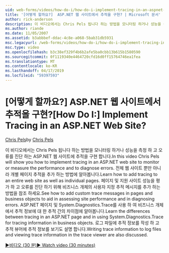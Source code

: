 ```yaml
---
uid: web-forms/videos/how-do-i/how-do-i-implement-tracing-in-an-aspnet-web-site
title: '[어떻게 할까요?]  ASP.NET 웹 사이트에서 추적을 구현? | Microsoft 문서'
author: rick-anderson
description: 이 비디오에서는 Chris Pels 됩니다 하는 방법을 모니터링 하거나 성능을 측정 하 고 오류를 진단 하는 ASP.NET 웹 사이트에 추적을 구현 합니다. 알아보기 호...
ms.author: riande
ms.date: 11/05/2007
ms.assetid: b3abbbef-ddac-4c8e-a068-5bab31db5931
msc.legacyurl: /web-forms/videos/how-do-i/how-do-i-implement-tracing-in-an-aspnet-web-site
msc.type: video
ms.openlocfilehash: b3c38ef329f4b6b2afe5ba0cbb13b615b1580590
ms.sourcegitcommit: 0f1119340e4464720cfd16d0ff15764746ea1fea
ms.translationtype: MT
ms.contentlocale: ko-KR
ms.lasthandoff: 04/17/2019
ms.locfileid: "59397593"
---
```

# <a name="how-do-i--implement-tracing-in-an-aspnet-web-site"></a><span data-ttu-id="769f8-105">[어떻게 할까요?]  ASP.NET 웹 사이트에서 추적을 구현?</span><span class="sxs-lookup"><span data-stu-id="769f8-105">[How Do I:]  Implement Tracing in an ASP.NET Web Site?</span></span>

<span data-ttu-id="769f8-106">[Chris Pels](https://twitter.com/chrispels)</span><span class="sxs-lookup"><span data-stu-id="769f8-106">by [Chris Pels](https://twitter.com/chrispels)</span></span>

<span data-ttu-id="769f8-107">이 비디오에서는 Chris Pels 됩니다 하는 방법을 모니터링 하거나 성능을 측정 하 고 오류를 진단 하는 ASP.NET 웹 사이트에 추적을 구현 합니다.</span><span class="sxs-lookup"><span data-stu-id="769f8-107">In this video Chris Pels will show you how to implement tracing in an ASP.NET web site to monitor or measure the performance and to diagnose errors.</span></span> <span data-ttu-id="769f8-108">전체 웹 사이트 뿐만 아니라 개별 페이지 추적을 추가 하는 방법에 알아봅니다.</span><span class="sxs-lookup"><span data-stu-id="769f8-108">Learn how to add tracing to an entire web site as well as individual pages.</span></span> <span data-ttu-id="769f8-109">페이지 및 지원 사이트 성능을 평가 하 고 오류를 진단 하기 위해 비즈니스 개체의 사용자 지정 추적 메시지를 추가 하는 방법을 참조 하세요.</span><span class="sxs-lookup"><span data-stu-id="769f8-109">See how to add custom trace messages in pages and business objects to aid in assessing site performance and in diagnosing errors.</span></span> <span data-ttu-id="769f8-110">ASP.NET 페이지 및 System.Diagnostics.Trace를 사용 하 여 비즈니스 개체에서 추적 정보에 대 한 추적 간의 차이점에 알아봅니다.</span><span class="sxs-lookup"><span data-stu-id="769f8-110">Learn the differences between tracing in an ASP.NET page and in using System.Diagnostics.Trace for tracing information in business objects.</span></span> <span data-ttu-id="769f8-111">로그 파일에 추적 정보를 작성 하 고 추적 뷰어에 추적 정보를 보기도 설명 합니다.</span><span class="sxs-lookup"><span data-stu-id="769f8-111">Writing trace information to log files and viewing trace information in the trace viewer are also discussed.</span></span>

[<span data-ttu-id="769f8-112">&#9654;비디오 (30 분)</span><span class="sxs-lookup"><span data-stu-id="769f8-112">&#9654; Watch video (30 minutes)</span></span>](https://channel9.msdn.com/Blogs/ASP-NET-Site-Videos/how-do-i-implement-tracing-in-an-aspnet-web-site)
